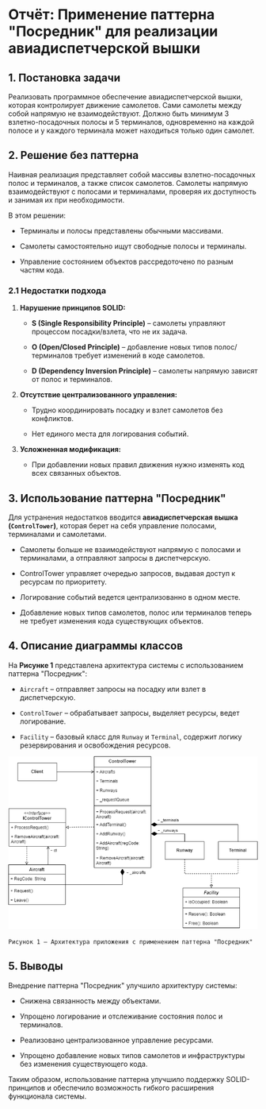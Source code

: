 # Отчёт: Применение паттерна "Посредник" для реализации авиадиспетчерской вышки

## 1. Постановка задачи

Реализовать программное обеспечение авиадиспетчерской вышки, которая контролирует движение самолетов. Сами самолеты между собой напрямую не взаимодействуют. Должно быть минимум 3 взлетно-посадочных полосы и 5 терминалов, одновременно на каждой полосе и у каждого терминала может находиться только один самолет.
## 2. Решение без паттерна

Наивная реализация представляет собой массивы взлетно-посадочных полос и терминалов, а также список самолетов. Самолеты напрямую взаимодействуют с полосами и терминалами, проверяя их доступность и занимая их при необходимости.

В этом решении:

- Терминалы и полосы представлены обычными массивами.
    
- Самолеты самостоятельно ищут свободные полосы и терминалы.
    
- Управление состоянием объектов рассредоточено по разным частям кода.
    

### 2.1 Недостатки подхода

1. **Нарушение принципов SOLID:**
    
    - **S (Single Responsibility Principle)** – самолеты управляют процессом посадки/взлета, что не их задача.
        
    - **O (Open/Closed Principle)** – добавление новых типов полос/терминалов требует изменений в коде самолетов.
        
    - **D (Dependency Inversion Principle)** – самолеты напрямую зависят от полос и терминалов.
        
2. **Отсутствие централизованного управления:**
    
    - Трудно координировать посадку и взлет самолетов без конфликтов.
        
    - Нет единого места для логирования событий.
        
3. **Усложненная модификация:**
    
    - При добавлении новых правил движения нужно изменять код всех связанных объектов.
        

## 3. Использование паттерна "Посредник"

Для устранения недостатков вводится **авиадиспетчерская вышка (`ControlTower`)**, которая берет на себя управление полосами, терминалами и самолетами.

- Самолеты больше не взаимодействуют напрямую с полосами и терминалами, а отправляют запросы в диспетчерскую.
    
- ControlTower управляет очередью запросов, выдавая доступ к ресурсам по приоритету.
    
- Логирование событий ведется централизованно в одном месте.
    
- Добавление новых типов самолетов, полос или терминалов теперь не требует изменения кода существующих объектов.
    

## 4. Описание диаграммы классов

На **Рисунке 1** представлена архитектура системы с использованием паттерна "Посредник":

-  `Aircraft` – отправляет запросы на посадку или взлет в диспетчерскую.
    
- `ControlTower` – обрабатывает запросы, выделяет ресурсы, ведет логирование.
    
- `Facility` – базовый класс для `Runway` и `Terminal`, содержит логику резервирования и освобождения ресурсов.

![Диаграмма классов](Lab_3.drawio.png)  
```
Рисунок 1 – Архитектура приложения с применением паттерна "Посредник"
```

## 5. Выводы

Внедрение паттерна "Посредник"  улучшило архитектуру системы:

- Снижена связанность между объектами.
    
- Упрощено логирование и отслеживание состояния полос и терминалов.
    
- Реализовано централизованное управление ресурсами.
    
- Упрощено добавление новых типов самолетов и инфраструктуры без изменения существующего кода.
    

Таким образом, использование паттерна улучшило поддержку SOLID-принципов и обеспечило возможность гибкого расширения функционала системы.